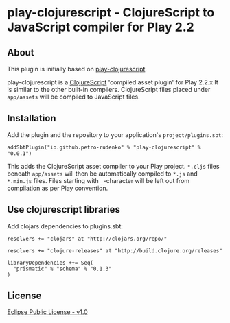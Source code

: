 # play-clojurescript - ClojureScript to JavaScript compiler for Play 2.2

## About

This plugin is initially based on [play-clojurescript](https://bitbucket.org/jmhofer/play-clojurescript). 

play-clojurescript is a [ClojureScript](https://github.com/clojure/clojurescript) 'compiled asset plugin' for Play 2.2.x
It is similar to the other built-in compilers. ClojureScript files placed under
`app/assets` will be compiled to JavaScript files.

## Installation

Add the plugin and the repository to your application's `project/plugins.sbt`:

    addSbtPlugin("io.github.petro-rudenko" % "play-clojurescript" % "0.0.1")

This adds the ClojureScript asset compiler to your Play project. `*.cljs` files beneath `app/assets` 
will then be automatically compiled to `*.js` and `*.min.js` files. Files starting with 
`_`-character will be left out from compilation as per Play convention.

## Use clojurescript libraries

Add clojars dependencies to plugins.sbt:

    resolvers += "clojars" at "http://clojars.org/repo/"

    resolvers += "clojure-releases" at "http://build.clojure.org/releases"

    libraryDependencies ++= Seq(
      "prismatic" % "schema" % "0.1.3"
    )


## License

[Eclipse Public License - v1.0](http://www.eclipse.org/org/documents/epl-v10.html)
